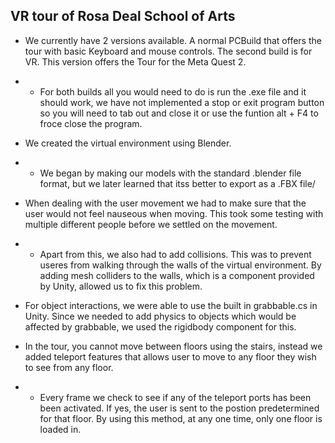 
##                                        VR tour of Rosa Deal School of Arts
- We currently have 2 versions available. A normal PCBuild  that offers the tour with basic Keyboard and mouse controls.
The second build is for VR. This version offers the Tour for the Meta Quest 2. 
- - For both builds all you would need to do is run the .exe file and it should work, we have not implemented a stop or exit program button so you will need to tab out 
and close it or use the funtion alt + F4 to froce close the program.

- We created the virtual environment using Blender. 
- - We began by making our models with the standard .blender file format, but we later learned that itss better to export as a .FBX file/

- When dealing with the user movement we had to make sure that the user would not feel nauseous when moving. This took some testing with multiple different people before we settled on the movement. 
- - Apart from this, we also had to add collisions. This was to prevent useres from walking through the walls of the virtual environment. By adding mesh colliders to the walls, which is a component provided by Unity, allowed us to fix this problem.

- For object interactions, we were able to use the built in grabbable.cs in Unity. Since we needed to add physics to objects which would be affected by grabbable, we used the rigidbody component for this.

- In the tour, you cannot move between floors using the stairs, instead we added teleport features that allows user to move to any floor they wish to see from any floor. 
- - Every frame we check to see if any of the teleport ports has been been activated. If yes, the user is sent to the postion predetermined for that floor. By using this method, at any one time, only one floor is loaded in.
